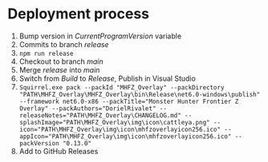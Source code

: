 # Deployment process

1. Bump version in *CurrentProgramVersion* variable
2. Commits to branch *release*
3. `npm run release`
4. Checkout to branch *main*
5. Merge *release* into *main*
6. Switch from *Build* to *Release*, Publish in Visual Studio
7. `Squirrel.exe pack --packId "MHFZ_Overlay" --packDirectory "PATH\MHFZ_Overlay\MHFZ_Overlay\bin\Release\net6.0-windows\publish" --framework net6.0-x86 --packTitle="Monster Hunter Frontier Z Overlay" --packAuthors="DorielRivalet" --releaseNotes="PATH\MHFZ_Overlay\CHANGELOG.md" --splashImage="PATH\MHFZ_Overlay\img\icon\cattleya.png" --icon="PATH\MHFZ_Overlay\img\icon\mhfzoverlayicon256.ico" --appIcon="PATH\MHFZ_Overlay\img\icon\mhfzoverlayicon256.ico" --packVersion "0.13.0"`
8. Add to GitHub Releases
